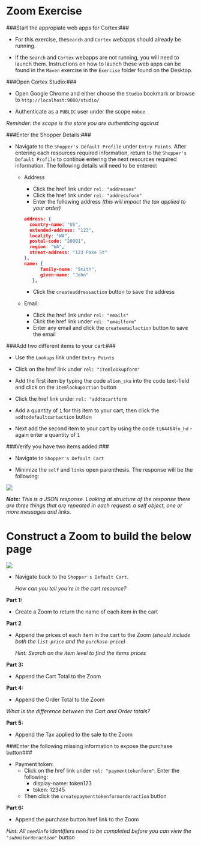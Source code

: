 # Zoom Exercise

###Start the appropiate web apps for Cortex:###
* For this exercise, the`Search` and `Cortex` webapps should already be running.

* If the `Search` and `Cortex` webapps are not running, you will need to launch them. Instructions on how to launch these web apps can be found in the `Maven` exercise in the `Exercise` folder found on the Desktop.

###Open Cortex Studio:###
* Open Google Chrome and either choose the `Studio` bookmark or browse to `http://localhost:9080/studio/`

* Authenticate as a `PUBLIC` user under the scope `mobee`

_Reminder: the scope is the store you are authenticing against_

###Enter the Shopper Details:###
* Navigate to the `Shopper's Default Profile` under `Entry Points`. After entering each resources required information, return to the `Shopper's Default Profile` to continue entering the next resources required information. The following details will need to be entered:
   * Address
      * Click the href link under `rel: "addresses"`
      * Click the href link under `rel: "addressform"` 
      * Enter the following address _(this will impact the tax applied to your order)_

      ```json
      address: {
        country-name: "US", 
        extended-address: "123", 
        locality: "WA", 
        postal-code: "20001", 
        region: "WA", 
        street-address: "123 Fake St"
      },
      name: {
            family-name: "Smith", 
            given-name: "John"
         },
      ```
      * Click the `createaddressaction` button to save the address
   * Email:
      * Click the href link under `rel: "emails"`
      * Click the href link under `rel: "emailform"` 
      * Enter any email and click the `createemailaction` button to save the email

###Add two different items to your cart:###
* Use the `Lookups` link under `Entry Points`

* Click on the href link under `rel: "itemlookupform"`

* Add the first item by typing the code `alien_sku` into the code text-field and click on the 
`itemlookupaction` button

* Click the href link under `rel: "addtocartform`

* Add a quantity of `1` for this item to your cart, then click the `addtodefaultcartaction` button

* Next add the second item to your cart by using the code `tt64464fn_hd` - again enter a quantity of `1`

###Verify you have two items added:###
* Navigate to `Shopper's Default Cart`

* Minimize the `self` and `links` open parenthesis. The response will be the following:

![](C:\Users\ep-trainee\Documents\Exercise_Images\zoom-mini.JPG)

_**Note:** This is a JSON response. Looking at structure of the response there are three things that are repeated in each request: a self object, one or more messages and links._

# Construct a Zoom to build the below page
![](C:\Users\ep-trainee\Documents\Exercise_Images\Example_Cart.PNG)
* Navigate back to the `Shopper's Default Cart`. 

	_How can you tell you're in the cart resource?_

**Part 1:**
* Create a Zoom to return the name of each item in the cart

**Part 2**
* Append the prices of each item in the cart to the Zoom _(should include both the `list-price` and the `purchase-price`)_

	_Hint: Search on the item level to find the items prices_

**Part 3:**
* Append the Cart Total to the Zoom

**Part 4:**
* Append the Order Total to the Zoom

_What is the difference between the Cart and Order totals?_

**Part 5:**
* Append the Tax applied to the sale to the Zoom

###Enter the following missing information to expose the purchase button###

* Payment token:
	* Click on the href link under `rel: "paymenttokenform"`. Enter the following:
		* display-name: token123
		* token: 12345
	* Then click the `createpaymenttokenformorderaction` button
	
**Part 6:**
* Append the purchase button href link to the Zoom

_Hint: All `needinfo` identifiers need to be completed before you can view the `"submitorderaction"` button_
